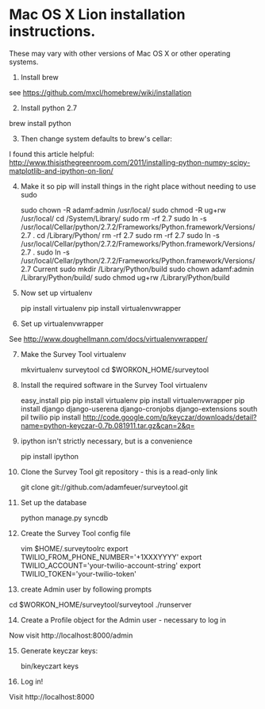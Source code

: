 Mac OS X Lion installation instructions. 
========================================

These may vary with other versions of Mac OS X or other operating systems.

1. Install brew

see https://github.com/mxcl/homebrew/wiki/installation

2. Install python 2.7

brew install python

3. Then change system defaults to brew's cellar:

I found this article helpful: http://www.thisisthegreenroom.com/2011/installing-python-numpy-scipy-matplotlib-and-ipython-on-lion/

4. Make it so pip will install things in the right place without needing to use sudo

    sudo chown -R adamf:admin /usr/local/
    sudo chmod -R ug+rw /usr/local/
    cd /System/Library/
    sudo rm -rf 2.7
    sudo ln -s /usr/local/Cellar/python/2.7.2/Frameworks/Python.framework/Versions/2.7 .
    cd /Library/Python/
    rm -rf 2.7
    sudo rm -rf 2.7
    sudo ln -s /usr/local/Cellar/python/2.7.2/Frameworks/Python.framework/Versions/2.7 .
    sudo ln -s /usr/local/Cellar/python/2.7.2/Frameworks/Python.framework/Versions/2.7 Current
    sudo mkdir  /Library/Python/build
    sudo chown adamf:admin /Library/Python/build/
    sudo chmod ug+rw /Library/Python/build

5. Now set up virtualenv

    pip install virtualenv
    pip install virtualenvwrapper

6. Set up virtualenvwrapper

See http://www.doughellmann.com/docs/virtualenvwrapper/

7. Make the Survey Tool virtualenv

    mkvirtualenv surveytool
    cd $WORKON_HOME/surveytool

8. Install the required software in the Survey Tool virtualenv

    easy_install pip
    pip install virtualenv
    pip install virtualenvwrapper
    pip install django django-userena django-cronjobs django-extensions south pil twilio 
    pip install http://code.google.com/p/keyczar/downloads/detail?name=python-keyczar-0.7b.081911.tar.gz&can=2&q=
 
9. ipython isn't strictly necessary, but is a convenience

    pip install ipython

10. Clone the Survey Tool git repository - this is a read-only link

    git clone git://github.com/adamfeuer/surveytool.git

11. Set up the database

    python manage.py syncdb

12. Create the Survey Tool config file

    vim $HOME/.surveytoolrc
    export TWILIO_FROM_PHONE_NUMBER='+1XXXYYYY'
    export TWILIO_ACCOUNT='your-twilio-account-string'
    export TWILIO_TOKEN='your-twilio-token'

13. create Admin user by following prompts

   cd $WORKON_HOME/surveytool/surveytool
   ./runserver

14. Create a Profile object for the Admin user - necessary to log in

Now visit http://localhost:8000/admin

15. Generate keyczar keys:

    bin/keyczart keys

16. Log in!

Visit http://localhost:8000




